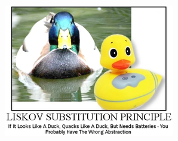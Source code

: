 <img src="https://github.com/erdemgencoglu/DESIGN-PATTERNS/blob/main/img/LiskovSubtitutionPrinciple_Simon.webp"  width="450" height="350" />
